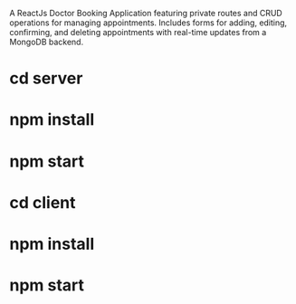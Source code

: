 A ReactJs Doctor Booking Application featuring private routes and CRUD operations for managing appointments. 
Includes forms for adding, 
editing, 
confirming, and deleting appointments with real-time updates from a MongoDB backend.

# cd server
# npm install
# npm start

# cd client
# npm install
# npm start

